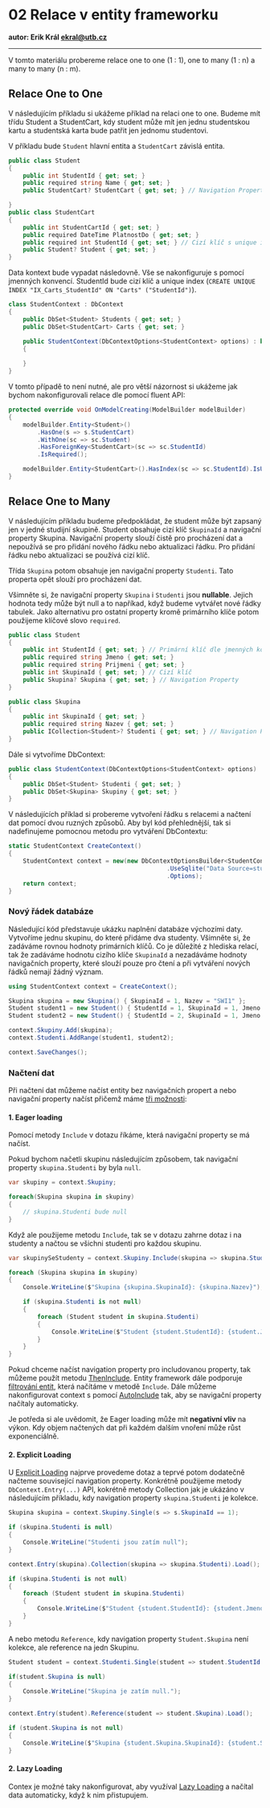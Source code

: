 # 02 Relace v entity frameworku

**autor: Erik Král ekral@utb.cz**

---

V tomto materiálu probereme relace one to one (1 : 1), one to many (1 : n) a many to many (n : m).

## Relace One to One

V následujícím příkladu si ukážeme příklad na relaci one to one. Budeme mít třídu Student a StudentCart, kdy student může mít jen jednu studentskou kartu a studentská karta bude patřit jen jednomu studentovi.

V příkladu bude `Student` hlavní entita a `StudentCart` závislá entita.

```csharp
public class Student
{
    public int StudentId { get; set; }
    public required string Name { get; set; } 
    public StudentCart? StudentCart { get; set; } // Navigation Property to dependent

}
public class StudentCart
{
    public int StudentCartId { get; set; }
    public required DateTime PlatnostDo { get; set; }
    public required int StudentId { get; set; } // Cizí klíč s unique indexem
    public Student? Student { get; set; }
}
```

Data kontext bude vypadat následovně. Vše se nakonfiguruje s pomocí jmenných konvencí. StudentId bude cizí klíč a unique index (`CREATE UNIQUE INDEX "IX_Carts_StudentId" ON "Carts" ("StudentId")`).

```csharp
class StudentContext : DbContext
{
    public DbSet<Student> Students { get; set; }
    public DbSet<StudentCart> Carts { get; set; }

    public StudentContext(DbContextOptions<StudentContext> options) : base(options)
    {
        
    }
}
```

V tomto případě to není nutné, ale pro větší názornost si ukážeme jak bychom nakonfigurovali relace dle pomocí fluent API:

```csharp
protected override void OnModelCreating(ModelBuilder modelBuilder)
{
    modelBuilder.Entity<Student>()
        .HasOne(s => s.StudentCart)
        .WithOne(sc => sc.Student)
        .HasForeignKey<StudentCart>(sc => sc.StudentId)
        .IsRequired();

    modelBuilder.Entity<StudentCart>().HasIndex(sc => sc.StudentId).IsUnique();
}
```

## Relace One to Many

V následujícím příkladu budeme předpokládat, že student může být zapsaný jen v jedné studijní skupině. Student obsahuje cizí klíč `SkupinaId` a navigační property Skupina. Navigační property slouží čistě pro procházení dat a nepoužívá se pro přidání nového řádku nebo aktualizaci řádku. Pro přidání řádku nebo aktualizaci se používá cizí klíč.

Třída `Skupina` potom obsahuje jen navigační property `Studenti`. Tato properta opět slouží pro procházení dat.

Všimněte si, že navigační property `Skupina` i `Studenti` jsou **nullable**. Jejich hodnota tedy může být null a to napříkad, když budeme vytvářet nové řádky tabulek. Jako alternativu pro ostatní property kromě primárního klíče potom použijeme klíčové slovo `required`.


```csharp
public class Student
{
    public int StudentId { get; set; } // Primární klíč dle jmenných konvencí
    public required string Jmeno { get; set; }
    public required string Prijmeni { get; set; }
    public int SkupinaId { get; set; } // Cizí klíč
    public Skupina? Skupina { get; set; } // Navigation Property
}

public class Skupina
{
    public int SkupinaId { get; set; }
    public required string Nazev { get; set; } 
    public ICollection<Student>? Studenti { get; set; } // Navigation Property
}
```

Dále si vytvoříme DbContext:

```csharp
public class StudentContext(DbContextOptions<StudentContext> options) : DbContext(options)
{
    public DbSet<Student> Studenti { get; set; }
    public DbSet<Skupina> Skupiny { get; set; }
}
```

V následujících příklad si probereme vytvoření řádku s relacemi a načtení dat pomocí dvou ruzných způsobů. Aby byl kód přehlednější, tak si nadefinujeme pomocnou metodu pro vytváření DbContextu:

```csharp
static StudentContext CreateContext()
{
    StudentContext context = new(new DbContextOptionsBuilder<StudentContext>()
                                            .UseSqlite("Data Source=studenti.db")
                                            .Options);
    return context;
}
```

### Nový řádek databáze

Následující kód představuje ukázku naplnění databáze výchozími daty. Vytvoříme jednu skupinu, do které přidáme dva studenty. Všimněte si, že zadáváme rovnou hodnoty primárních klíčů. Co je důležité z hlediska relací, tak že zadáváme hodnotu cizího klíče `SkupinaId` a nezadáváme hodnoty navigačních property, které slouží pouze pro čtení a při vytváření nových řádků nemají žádný význam.


```csharp
using StudentContext context = CreateContext();

Skupina skupina = new Skupina() { SkupinaId = 1, Nazev = "SWI1" };
Student student1 = new Student() { StudentId = 1, SkupinaId = 1, Jmeno = "Jiri", Prijmeni = "Pokorny" };
Student student2 = new Student() { StudentId = 2, SkupinaId = 1, Jmeno = "Alena", Prijmeni = "Dulikova" };

context.Skupiny.Add(skupina);
context.Studenti.AddRange(student1, student2);

context.SaveChanges();
```

### Načtení dat

Při načtení dat můžeme načíst entity bez navigačních propert a nebo navigační property načíst přičemž máme [tři možnosti](https://learn.microsoft.com/en-us/ef/core/querying/related-data/):

#### 1. Eager loading

Pomocí metody `Include` v dotazu říkáme, která navigační property se má načíst.

Pokud bychom načetli skupinu následujícím způsobem, tak navigační property `skupina.Studenti` by byla `null`.

```csharp
var skupiny = context.Skupiny;

foreach(Skupina skupina in skupiny)
{
    // skupina.Studenti bude null
}
```

Když ale použijeme metodu `Include`, tak se v dotazu zahrne dotaz i na studenty a načtou se všichni studenti pro každou skupinu.

```csharp
var skupinySeStudenty = context.Skupiny.Include(skupina => skupina.Studenti);

foreach (Skupina skupina in skupiny)
{
    Console.WriteLine($"Skupina {skupina.SkupinaId}: {skupina.Nazev}");

    if (skupina.Studenti is not null)
    {
        foreach (Student student in skupina.Studenti)
        {
            Console.WriteLine($"Student {student.StudentId}: {student.Jmeno} {student.Prijmeni}");
        }
    }
}
```

Pokud chceme načíst navigation property pro includovanou property, tak můžeme použít metodu [ThenInclude](https://learn.microsoft.com/en-us/ef/core/querying/related-data/eager#including-multiple-levels). Entity framework dále podporuje [filtrování entit](https://learn.microsoft.com/en-us/ef/core/querying/related-data/eager#filtered-include), která načítáme v metodě `Include`. Dále můžeme nakonfigurovat context s pomocí [AutoInclude](https://learn.microsoft.com/en-us/ef/core/querying/related-data/eager#model-configuration-for-auto-including-navigations) tak, aby se navigační property načítaly automaticky.

Je potředa si ale uvědomit, že Eager loading může mít **negativní vliv** na výkon. Kdy objem načtených dat při každém dalším vnoření může růst exponenciálně. 

#### 2. Explicit Loading

U [Explicit Loading](https://learn.microsoft.com/en-us/ef/core/querying/related-data/explicit#explicit-loading) najprve provedeme dotaz a teprvé potom dodatečně načteme související navigation property. Konkrétně použijeme metody `DbContext.Entry(...)` API, kokrétně metody Collection jak je ukázáno v následujícím příkladu, kdy navigation property `skupina.Studenti` je kolekce.

```csharp
Skupina skupina = context.Skupiny.Single(s => s.SkupinaId == 1);

if (skupina.Studenti is null)
{
    Console.WriteLine("Studenti jsou zatím null");
}

context.Entry(skupina).Collection(skupina => skupina.Studenti).Load();

if (skupina.Studenti is not null)
{
    foreach (Student student in skupina.Studenti)
    {
        Console.WriteLine($"Student {student.StudentId}: {student.Jmeno} {student.Prijmeni}");
    }
}
```

A nebo metodu `Reference`, kdy navigation property `Student.Skupina` není kolekce, ale reference na jedn Skupinu.

```csharp
Student student = context.Studenti.Single(student => student.StudentId == 1);

if(student.Skupina is null)
{
    Console.WriteLine("Skupina je zatím null.");
}

context.Entry(student).Reference(student => student.Skupina).Load();

if (student.Skupina is not null)
{
    Console.WriteLine($"Skupina {student.Skupina.SkupinaId}: {student.Skupina.Nazev}");
}
```

#### 2. Lazy Loading

Contex je možné taky nakonfigurovat, aby využíval [Lazy Loading](https://learn.microsoft.com/en-us/ef/core/querying/related-data/lazy) a načítal data automaticky, když k nim přistupujem. 